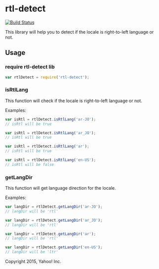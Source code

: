# rtl-detect
[![Build Status](https://travis-ci.org/shadiabuhilal/rtl-detect.svg)](https://travis-ci.org/shadiabuhilal/rtl-detect)

This library will help you to detect if the locale is right-to-left language or not.



## Usage

### require rtl-detect lib
```js
var rtlDetect = require('rtl-detect');
```

### isRtlLang
This function will check if the locale is right-to-left language or not.

Examples:

```js
var isRtl = rtlDetect.isRtlLang('ar-JO');
// isRtl will be true
```

```js
var isRtl = rtlDetect.isRtlLang('ar_JO');
// isRtl will be true
```

```js
var isRtl = rtlDetect.isRtlLang('ar');
// isRtl will be true
```

```js
var isRtl = rtlDetect.isRtlLang('en-US');
// isRtl will be false
```

### getLangDir
This function will get language direction for the locale.

Examples:

```js
var langDir = rtlDetect.getLangDir('ar-JO');
// langDir will be 'rtl'
```

```js
var langDir = rtlDetect.getLangDir('ar_JO');
// langDir will be 'rtl'
```

```js
var langDir = rtlDetect.getLangDir('ar');
// langDir will be 'rtl'
```

```js
var langDir = rtlDetect.getLangDir('en-US');
// langDir will be 'ltr'
```

Copyright 2015, Yahoo! Inc.